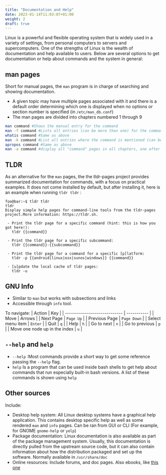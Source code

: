 ```yaml
---
title: "Documentation and Help"
date: 2023-01-14T11:03:07+01:00
weight: 2
draft: true
---
```


Linux is a powerful and flexible operating system that is widely used in a variety of settings, from personal computers to servers and supercomputers. One of the strengths of Linux is the wealth of documentation and help available to users. Below are several options to get documentation or help about commands and the system in general: 

## man pages

Short for manual pages, the `man` program is in charge of searching and showing documentation.

- A given topic may have multiple pages associated with it and there is a default order determining which one is displayed when no options or section number is specified (in `/etc/man_db.conf`)
- The man pages are divided into chapters numbered 1 through 9

```bash
man command #Shows the manual entry for the command
man -f command #Lists all entries (can be more than one) for the command
whatis command #Same as above
man -k command #List all entries where the command is mentioned (can be from other commands)
apropos command #Same as above
man -a command #display all "command" pages in all chapters, one after the other
```

## TLDR

As an alternative for the `man` pages, the the tldr-pages project provides summarized documentation for commands, with a focus on practical examples. It does not come installed by default, but after installing it, here is an example when running `tldr tldr` :

```console
foo@bar:~$ tldr tldr
tldr
Display simple help pages for command-line tools from the tldr-pages project.More information: https://tldr.sh.

 - Print the tldr page for a specific command (hint: this is how you got here!):
   tldr {{command}}

 - Print the tldr page for a specific subcommand:
   tldr {{command}}-{{subcommand}}

 - Print the tldr page for a command for a specific [p]latform:
   tldr -p {{android|linux|osx|sunos|windows}} {{command}}

 - [u]pdate the local cache of tldr pages:
   tldr -u

```

## GNU Info

- Similar to `man` but works with subsections and links
- Accessible through `info` tool.
 
To navigate:
| Action                        | Key         |
| ----------------------------- | ----------- |
| Move                          | Arrows      |
| Next Page                     | `Page Up`   |
| Previous Page                 | `Page Down` |
| Select menu item              | `Enter`     |
| Quit                          | `q`         |
| Help                          | `h`         |
| Go to next                    | `n`         |
| Go to previous                | `p`         |
| Move one node up in the index | `u`         |


## `--help` and `help`

- `--help` :Most commands provide a short way to get some reference passing the `--help` flag.
- `help` Is a program that can be used inside bash shells to get help about commands that run especially built-in bash versions. A list of these commands is shown using `help`

## Other sources

Include: 

- Desktop help system: All Linux desktop systems have a graphical help application. This contains desktop specific help as well as some rendered `man` and `info` pages. Can be ran from GUI or CLI (For example, for GNOME `gnome-help` or `yelp`)
- Package documentation: Linux documentation is also available as part of the package management system. Usually, this documentation is directly pulled from the upstream source code, but it can also contain information about how the distribution packaged and set up the software. Normally available in `/usr/share/doc`
- Online resources: Include forums, and doc pages. Also ebooks, like [this one](http://linuxcommand.org/tlcl.php)
